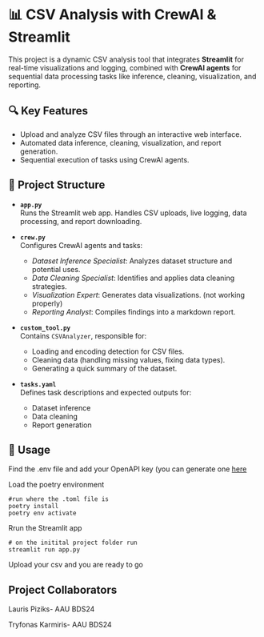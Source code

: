 # 📊 CSV Analysis with CrewAI & Streamlit

This project is a dynamic CSV analysis tool that integrates **Streamlit** for real-time visualizations and logging, combined with **CrewAI agents** for sequential data processing tasks like inference, cleaning, visualization, and reporting.

## 🔍 Key Features
- Upload and analyze CSV files through an interactive web interface.
- Automated data inference, cleaning, visualization, and report generation.
- Sequential execution of tasks using CrewAI agents.

## 📁 Project Structure

- **`app.py`**  
  Runs the Streamlit web app. Handles CSV uploads, live logging, data processing, and report downloading.

- **`crew.py`**  
  Configures CrewAI agents and tasks:
  - *Dataset Inference Specialist*: Analyzes dataset structure and potential uses.
  - *Data Cleaning Specialist*: Identifies and applies data cleaning strategies.
  - *Visualization Expert*: Generates data visualizations. (not working properly)
  - *Reporting Analyst*: Compiles findings into a markdown report.

- **`custom_tool.py`**  
  Contains `CSVAnalyzer`, responsible for:
  - Loading and encoding detection for CSV files.
  - Cleaning data (handling missing values, fixing data types).
  - Generating a quick summary of the dataset.

- **`tasks.yaml`**  
  Defines task descriptions and expected outputs for:
  - Dataset inference
  - Data cleaning
  - Report generation

## 🚀 Usage
Find the .env file and add your OpenAPI key (you can generate one [here](https://platform.openai.com/)

Load the poetry environment
```
#run where the .toml file is
poetry install
poetry env activate
```
Rrun the Streamlit app

```
# on the initital project folder run
streamlit run app.py
```
Upload your csv and you are ready to go

## Project Collaborators

Lauris Piziks- AAU BDS24

Tryfonas Karmiris- AAU BDS24
